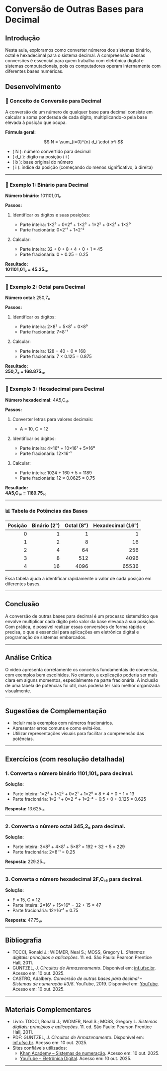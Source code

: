 ﻿# Conversão de Outras Bases para Decimal

## Introdução

Nesta aula, exploramos como converter números dos sistemas binário, octal e hexadecimal para o sistema decimal. A compreensão dessas conversões é essencial para quem trabalha com eletrônica digital e sistemas computacionais, pois os computadores operam internamente com diferentes bases numéricas.

## Desenvolvimento

### 🔢 Conceito de Conversão para Decimal

A conversão de um número de qualquer base para decimal consiste em calcular a soma ponderada de cada dígito, multiplicando-o pela base elevada à posição que ocupa.

**Fórmula geral:**

$$
N = \sum_{i=0}^{n} d_i \cdot b^i
$$

- \( N \): número convertido para decimal  
- \( d_i \): dígito na posição \( i \)  
- \( b \): base original do número  
- \( i \): índice da posição (começando do menos significativo, à direita)

---

### 🧮 Exemplo 1: Binário para Decimal

**Número binário:** 101101,01₂

**Passos:**

1. Identificar os dígitos e suas posições:
   - Parte inteira: 1×2⁵ + 0×2⁴ + 1×2³ + 1×2² + 0×2¹ + 1×2⁰
   - Parte fracionária: 0×2⁻¹ + 1×2⁻²

2. Calcular:
   - Parte inteira: 32 + 0 + 8 + 4 + 0 + 1 = 45
   - Parte fracionária: 0 + 0.25 = 0.25

**Resultado:**  
**101101,01₂ = 45.25₁₀**

---

### 🧮 Exemplo 2: Octal para Decimal

**Número octal:** 250,7₈

**Passos:**

1. Identificar os dígitos:
   - Parte inteira: 2×8² + 5×8¹ + 0×8⁰
   - Parte fracionária: 7×8⁻¹

2. Calcular:
   - Parte inteira: 128 + 40 + 0 = 168
   - Parte fracionária: 7 × 0.125 = 0.875

**Resultado:**  
**250,7₈ = 168.875₁₀**

---

### 🧮 Exemplo 3: Hexadecimal para Decimal

**Número hexadecimal:** 4A5,C₁₆

**Passos:**

1. Converter letras para valores decimais:
   - A = 10, C = 12

2. Identificar os dígitos:
   - Parte inteira: 4×16² + 10×16¹ + 5×16⁰
   - Parte fracionária: 12×16⁻¹

3. Calcular:
   - Parte inteira: 1024 + 160 + 5 = 1189
   - Parte fracionária: 12 × 0.0625 = 0.75

**Resultado:**  
**4A5,C₁₆ = 1189.75₁₀**

---

### 📊 Tabela de Potências das Bases

| Posição | Binário (2ⁿ) | Octal (8ⁿ) | Hexadecimal (16ⁿ) |
|--------:|--------------:|------------:|-------------------:|
| 0       | 1             | 1           | 1                  |
| 1       | 2             | 8           | 16                 |
| 2       | 4             | 64          | 256                |
| 3       | 8             | 512         | 4096               |
| 4       | 16            | 4096        | 65536              |

Essa tabela ajuda a identificar rapidamente o valor de cada posição em diferentes bases.

---

## Conclusão

A conversão de outras bases para decimal é um processo sistemático que envolve multiplicar cada dígito pelo valor da base elevada à sua posição. Com prática, é possível realizar essas conversões de forma rápida e precisa, o que é essencial para aplicações em eletrônica digital e programação de sistemas embarcados.

---

## Análise Crítica

O vídeo apresenta corretamente os conceitos fundamentais de conversão, com exemplos bem escolhidos. No entanto, a explicação poderia ser mais clara em alguns momentos, especialmente na parte fracionária. A inclusão de uma tabela de potências foi útil, mas poderia ter sido melhor organizada visualmente.

---

## Sugestões de Complementação

- Incluir mais exemplos com números fracionários.
- Apresentar erros comuns e como evitá-los.
- Utilizar representações visuais para facilitar a compreensão das potências.

---

## Exercícios (com resolução detalhada)

### 1. Converta o número binário 1101,101₂ para decimal.

**Solução:**
- Parte inteira: 1×2³ + 1×2² + 0×2¹ + 1×2⁰ = 8 + 4 + 0 + 1 = 13
- Parte fracionária: 1×2⁻¹ + 0×2⁻² + 1×2⁻³ = 0.5 + 0 + 0.125 = 0.625

**Resposta:** 13.625₁₀

---

### 2. Converta o número octal 345,2₈ para decimal.

**Solução:**
- Parte inteira: 3×8² + 4×8¹ + 5×8⁰ = 192 + 32 + 5 = 229
- Parte fracionária: 2×8⁻¹ = 0.25

**Resposta:** 229.25₁₀

---

### 3. Converta o número hexadecimal 2F,C₁₆ para decimal.

**Solução:**
- F = 15, C = 12
- Parte inteira: 2×16¹ + 15×16⁰ = 32 + 15 = 47
- Parte fracionária: 12×16⁻¹ = 0.75

**Resposta:** 47.75₁₀

---

## Bibliografia

- TOCCI, Ronald J.; WIDMER, Neal S.; MOSS, Gregory L. *Sistemas digitais: princípios e aplicações*. 11. ed. São Paulo: Pearson Prentice Hall, 2011.
- GUNTZEL, J. *Circuitos de Armazenamento*. Disponível em: [inf.ufsc.br](https://www.inf.ufsc.br/~j.guntzel/isd/isd5.pdf). Acesso em: 10 out. 2025.
- CASTRO, Adalbery. *Conversão de outras bases para decimal – Sistemas de numeração #3/8*. YouTube, 2019. Disponível em: [YouTube](https://www.youtube.com/watch?v=j4QBBU82mgw). Acesso em: 10 out. 2025.

---

## Materiais Complementares

- Livro: TOCCI, Ronald J.; WIDMER, Neal S.; MOSS, Gregory L. *Sistemas digitais: princípios e aplicações*. 11. ed. São Paulo: Pearson Prentice Hall, 2011.
- PDF: GUNTZEL, J. *Circuitos de Armazenamento*. Disponível em: [inf.ufsc.br](https://www.inf.ufsc.br/~j.guntzel/isd/isd5.pdf). Acesso em: 10 out. 2025.
- Sites confiáveis utilizados:
  - [Khan Academy – Sistemas de numeração](https://pt.khanacademy.org/computing/computer-science/cryptography/number-systems/a/number-systems-review). Acesso em: 10 out. 2025.
  - [YouTube – Eletrônica Digital](https://www.youtube.com/watch?v=j4QBBU82mgw). Acesso em: 10 out. 2025.

---